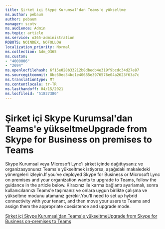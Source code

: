 ```yaml
---
title: Şirket içi Skype Kurumsal'dan Teams'e yükseltme
ms.author: pebaum
author: pebaum
manager: scotv
ms.audience: Admin
ms.topic: article
ms.service: o365-administration
ROBOTS: NOINDEX, NOFOLLOW
localization_priority: Normal
ms.collection: Adm_O365
ms.custom:
- "4000006"
- "2694"
ms.openlocfilehash: 6f15e028b33212b8dbedb4e319f9bcdc34d27e87
ms.sourcegitcommit: 8bc60ec34bc1e40685e3976576e04a2623f63a7c
ms.translationtype: MT
ms.contentlocale: tr-TR
ms.lasthandoff: 04/15/2021
ms.locfileid: "51827380"
---
```

# <a name="upgrade-from-skype-for-business-on-premises-to-teams"></a><span data-ttu-id="cddb8-102">Şirket içi Skype Kurumsal'dan Teams'e yükseltme</span><span class="sxs-lookup"><span data-stu-id="cddb8-102">Upgrade from Skype for Business on premises to Teams</span></span>

<span data-ttu-id="cddb8-103">Skype Kurumsal veya Microsoft Lync'i şirket içinde dağıttıysanız ve organizasyonunız Teams'e yükseltmek istiyorsa, aşağıdaki makaledeki yönergeleri izleyin.</span><span class="sxs-lookup"><span data-stu-id="cddb8-103">If you've deployed Skype for Business or Microsoft Lync on premises and your organization wants to upgrade to Teams, follow the guidance in the article below.</span></span> <span data-ttu-id="cddb8-104">Kiracınız ile karma bağlantı ayarlamalı, sonra kullanıcılarınızı Teams'e taşımanız ve onlara uygun birlikte çalışma ve yükseltme modunu atamanız gerekir.</span><span class="sxs-lookup"><span data-stu-id="cddb8-104">You'll need to set up hybrid connectivity with your tenant, and then move your users to Teams and assign them the appropriate coexistence and upgrade mode.</span></span> 

[<span data-ttu-id="cddb8-105">Şirket içi Skype Kurumsal'dan Teams'e yükseltme</span><span class="sxs-lookup"><span data-stu-id="cddb8-105">Upgrade from Skype for Business on-premises to Teams</span></span>](https://docs.microsoft.com/MicrosoftTeams/upgrade-to-teams-execute-skypeforbusinesshybridonprem)

